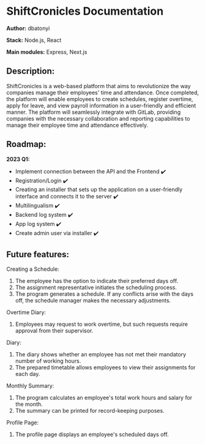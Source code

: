 # ShiftCronicles Documentation

**Author:** dbatonyi

**Stack:** Node.js, React

**Main modules:** Express, Next.js

## Description:

ShiftCronicles is a web-based platform that aims to revolutionize the way companies manage their employees' time and attendance. Once completed, the platform will enable employees to create schedules, register overtime, apply for leave, and view payroll information in a user-friendly and efficient manner. The platform will seamlessly integrate with GitLab, providing companies with the necessary collaboration and reporting capabilities to manage their employee time and attendance effectively.

## Roadmap:

**2023 Q1:**

- Implement connection between the API and the Frontend :heavy_check_mark:
- Registration/Login :heavy_check_mark:
- Creating an installer that sets up the application on a user-friendly interface and connects it to the server :heavy_check_mark:
- Multilingualism :heavy_check_mark:
- Backend log system :heavy_check_mark:
- App log system :heavy_check_mark:
- Create admin user via installer :heavy_check_mark:

## Future features:

Creating a Schedule:

1.  The employee has the option to indicate their preferred days off.
2.  The assignment representative initiates the scheduling process.
3.  The program generates a schedule. If any conflicts arise with the days off, the schedule manager makes the necessary adjustments.

Overtime Diary:

1.  Employees may request to work overtime, but such requests require approval from their supervisor.

Diary:

1.  The diary shows whether an employee has not met their mandatory number of working hours.
2.  The prepared timetable allows employees to view their assignments for each day.

Monthly Summary:

1.  The program calculates an employee's total work hours and salary for the month.
2.  The summary can be printed for record-keeping purposes.

Profile Page:

1.  The profile page displays an employee's scheduled days off.
